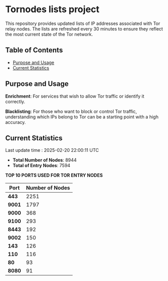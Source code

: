 # Tornodes lists project

This repository provides updated lists of IP addresses associated with Tor relay nodes. The lists are refreshed every 30 minutes to ensure they reflect the most current state of the Tor network.

## Table of Contents

- [Purpose and Usage](#purpose-and-usage)
- [Current Statistics](#current-statistics)


## Purpose and Usage

**Enrichment**: For services that wish to allow Tor traffic or identify it correctly.

**Blacklisting**: For those who want to block or control Tor traffic, understanding which IPs belong to Tor can be a starting point with a high accuracy.

## Current Statistics

Last update time : 2025-02-20 22:00:11 UTC

- **Total Number of Nodes**: 8944
- **Total of Entry Nodes**: 7594

**TOP 10 PORTS USED FOR TOR ENTRY NODES**

| **Port** | **Number of Nodes** |
|------|-----------------|
| **443**   | 2251  |
| **9001**   | 1797  |
| **9000**   | 368  |
| **9100**   | 293  |
| **8443**   | 192  |
| **9002**   | 150  |
| **143**   | 126  |
| **110**   | 116  |
| **80**   | 93  |
| **8080**   | 91  |

